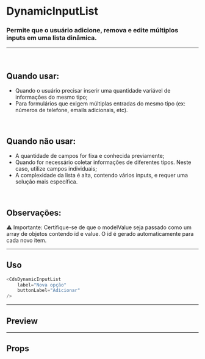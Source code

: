 # DynamicInputList

### Permite que o usuário adicione, remova e edite múltiplos inputs em uma lista dinâmica.
---
<br>

## Quando usar:
- Quando o usuário precisar inserir uma quantidade variável de informações do mesmo tipo;
- Para formulários que exigem múltiplas entradas do mesmo tipo (ex: números de telefone, emails adicionais, etc).

<br>

## Quando não usar:
- A quantidade de campos for fixa e conhecida previamente;
- Quando for necessário coletar informações de diferentes tipos. Neste caso, utilize campos individuais;
- A complexidade da lista é alta, contendo vários inputs, e requer uma solução mais específica.

<br>

## Observações:
⚠️ Importante: Certifique-se de que o modelValue seja passado como um array de objetos contendo id e value. O id é gerado automaticamente para cada novo item.

---

## Uso

```js
<CdsDynamicInputList
	label="Nova opção"
	buttonLabel="Adicionar"
/>
```

---

## Preview

<PreviewBuilder
	:args
	:component="CdsDynamicInputList"
	:events
/>

---

## Props

<APITable
	name="DynamicInputList"
	section="props"
/>
<br>

<script setup>
import { ref } from 'vue';
import CdsDynamicInputList from '@/components/DynamicInputList.vue';

const events = [
	'update:modelValue'
];

const args = ref({
	label: 'Adicione opções',
	inputLabel: 'Nova opção',
	buttonVariant: 'dark',
	buttonText: 'Adicionar',
	incrementResolver: () => ({
		label: '',
		value: Math.random(),
	}),
});
</script>
